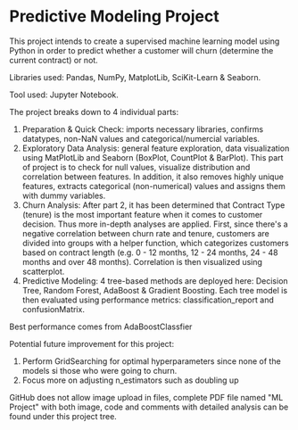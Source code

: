 # Predictive Modeling Project
This project intends to create a supervised machine learning model using Python in order to predict whether a customer will churn (determine the current contract) or not.

Libraries used: Pandas, NumPy, MatplotLib, SciKit-Learn & Seaborn.

Tool used: Jupyter Notebook.

The project breaks down to 4 individual parts:

1. Preparation & Quick Check: imports necessary libraries, confirms datatypes, non-NaN values and categorical/numercial variables.
2. Exploratory Data Analysis: general feature exploration, data visualization using MatPlotLib and Seaborn (BoxPlot, CountPlot & BarPlot). This part of project is to check for null values, visualize distribution and correlation between features. In addition, it also removes highly unique features, extracts categorical (non-numerical) values and assigns them with dummy variables. 
3. Churn Analysis: After part 2, it has been determined that Contract Type (tenure) is the most important feature when it comes to customer decision. Thus more in-depth analyses are applied. First, since there's a negative correlation between churn rate and tenure, customers are divided into groups with a helper function, which categorizes customers based on contract length (e.g. 0 - 12 months, 12 - 24 months, 24 - 48 months and over 48 months). Correlation is then visualized using scatterplot.
4. Predictive Modeling: 4 tree-based methods are deployed here: Decision Tree, Random Forest, AdaBoost & Gradient Boosting. Each tree model is then evaluated using performance metrics: classification_report and confusionMatrix.

Best performance comes from AdaBoostClassfier

Potential future improvement for this project:
1. Perform GridSearching for optimal hyperparameters since none of the models si
those who were going to churn.
2. Focus more on adjusting n_estimators such as doubling up

GitHub does not allow image upload in files, complete PDF file named "ML Project" with both image, code and comments with detailed analysis can be found under this project tree.
